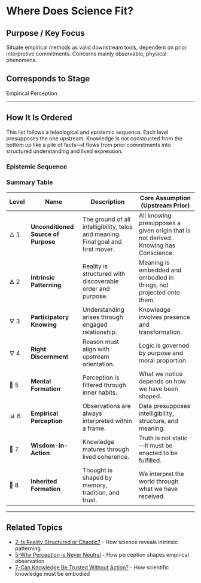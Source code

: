 # Where Does Science Fit?

## Purpose / Key Focus
Situate empirical methods as valid downstream tools, dependent on prior interpretive commitments. Concerns mainly observable, physical phenomena.

## Corresponds to Stage
Empirical Perception

---
## How It Is Ordered

This list follows a teleological and epistemic sequence. Each level presupposes the one upstream. Knowledge is not constructed from the bottom up like a pile of facts—it flows from prior commitments into structured understanding and lived expression.

### Epistemic Sequence

### Summary Table

| Level   | Name                  | Description                                        | Core Assumption (Upstream Prior)                                           |
|---------|-----------------------|----------------------------------------------------|-----------------------------------------------------------------------------|
| 🜂 1    | **Unconditioned Source of Purpose**  | The ground of all intelligibility, telos and meaning. Final goal and first mover.        | All knowing presupposes a given origin that is not derived. Knowing has Conscience.                |
| 🜁 2    | **Intrinsic Patterning**  | Reality is structured with discoverable order and purpose.        | Meaning is embedded and embodied in things, not projected onto them.                     |
| 🜃 3    | **Participatory Knowing** | Understanding arises through engaged relationship.    | Knowledge involves presence and transformation.                             |
| 🜄 4    | **Right Discernment**     | Reason must align with upstream orientation.          | Logic is governed by purpose and moral proportion.                          |
| 🧠 5    | **Mental Formation**      | Perception is filtered through inner habits.          | What we notice depends on how we have been shaped.                          |
| 📊 6    | **Empirical Perception**  | Observations are always interpreted within a frame.   | Data presupposes intelligibility, structure, and meaning.                   |
| 💬 7    | **Wisdom-in-Action**      | Knowledge matures through lived coherence.            | Truth is not static—it must be enacted to be fulfilled.                     |
| 🧬 8    | **Inherited Formation**   | Thought is shaped by memory, tradition, and trust.    | We interpret the world through what we have received.                       |

---

## Related Topics
- [2-Is Reality Structured or Chaotic?](Is_Reality_Structured_or_Chaotic.md) - How science reveals intrinsic patterning
- [5-Why Perception is Never Neutral](Can_Knowledge_Be_Trusted_Without_Action.md) - How perception shapes empirical observation
- [7-Can Knowledge Be Trusted Without Action?](Can_Knowledge_Be_Trusted_Without_Action.md) - How scientific knowledge must be embodied 